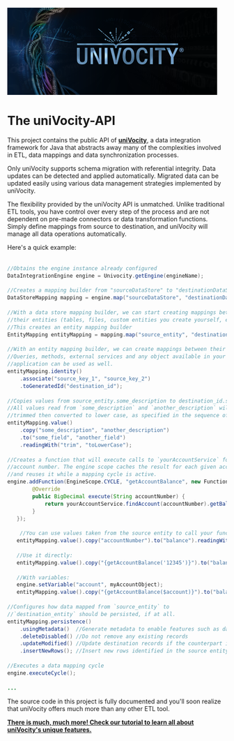 ![thumbnail](./images/uniVocity-api.png)

The uniVocity-API
====================

This project contains the public API of **[uniVocity](http://www.univocity.com/pages/about-univocity)**, a data integration framework for Java that abstracts away many of the complexities involved in ETL, data mappings and data synchronization processes.

Only uniVocity supports schema migration with referential integrity. Data updates can be detected and applied automatically. Migrated data can be updated easily using various data management strategies implemented by uniVocity.

The flexibility provided by the uniVocity API is unmatched. Unlike traditional ETL tools, you have control over every step of the process and are not dependent on pre-made connectors or data transformation functions. Simply define mappings from source to destination, and uniVocity will manage all data operations automatically.

Here's a quick example:

```java

//Obtains the engine instance already configured
DataIntegrationEngine engine = Univocity.getEngine(engineName);

//Creates a mapping builder from "sourceDataStore" to "destinationDataStore".
DataStoreMapping mapping = engine.map("sourceDataStore", "destinationDataStore");

//With a data store mapping builder, we can start creating mappings between 
//their entities (tables, files, custom entities you create yourself, etc)
//This creates an entity mapping builder
EntityMapping entityMapping = mapping.map("source_entity", "destination_entity");

//With an entity mapping builder, we can create mappings between their fields. 
//Queries, methods, external services and any object available in your 
//application can be used as well.
entityMapping.identity()
	.associate("source_key_1", "source_key_2")
	.toGeneratedId("destination_id");

//Copies values from source_entity.some_description to destination_id.some_field. 
//All values read from `some_description` and `another_description` will be
//trimmed then converted to lower case, as specified in the sequence of functions
entityMapping.value()
	.copy("some_description", "another_description")
	.to("some_field", "another_field")
	.readingWith("trim", "toLowerCase");

//Creates a function that will execute calls to `yourAccountService` for some 
//account number. The engine scope caches the result for each given account 
//and reuses it while a mapping cycle is active.  
engine.addFunction(EngineScope.CYCLE, "getAccountBalance", new FunctionCall<BigDecimal, String>() {
        @Override
        public BigDecimal execute(String accountNumber) {
            return yourAccountService.findAccount(accountNumber).getBalance();
        }
   });

    //You can use values taken from the source entity to call your function
   entityMapping.value().copy("accountNumber").to("balance").readingWith("getAccountBalance");
   
   //Use it directly:
   entityMapping.value().copy("{getAccountBalance('12345')}").to("balance");
   
   //With variables:
   engine.setVariable("account", myAccountObject);
   entityMapping.value().copy("{getAccountBalance($account)}").to("balance");
          
//Configures how data mapped from `source_entity` to 
//`destination_entity` should be persisted, if at all.
entityMapping.persistence()
	.usingMetadata()  //Generate metadata to enable features such as data change detection. 
	.deleteDisabled() //Do not remove any existing records
	.updateModified() //Update destination records if the counterpart in the source has been changed.
	.insertNewRows(); //Insert new rows identified in the source entity

//Executes a data mapping cycle
engine.executeCycle();

...
```

The source code in this project is fully documented and you'll soon realize that uniVocity offers much more than any other ETL tool.

**[There is much, much more! Check our tutorial to learn all about uniVocity's unique features.](http://www.univocity.com/pages/univocity-tutorial)**
